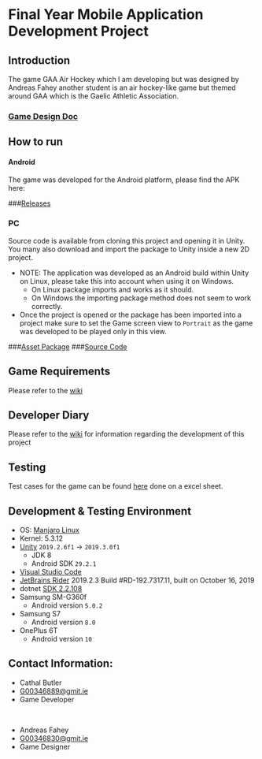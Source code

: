# Final Year Mobile Application Development Project
## Introduction
The game GAA Air Hockey which I am developing but was designed by Andreas Fahey another student is an air hockey-like game but themed around GAA which is the Gaelic Athletic Association.
### [Game Design Doc](https://github.com/butlawr/gaa-air-hockey/blob/master/uploads/MobileAppsDesignDocument.pdf)

## How to run
#### Android
The game was developed for the Android platform, please find the APK here:

###[Releases](https://github.com/butlawr/gaa-air-hockey/releases/tag/1.0)

### PC
Source code is available from cloning this project and opening it in Unity. You many also download and import the package to Unity inside a new 2D project.<br>
   * NOTE: The application was developed as an Android build within Unity on Linux, please take this into account when using it on Windows.<br>
        - On Linux package imports and works as it should.
        - On Windows the importing package method does not seem to work correctly.
   * Once the project is opened or the package has been imported into a project make sure to set the Game screen view to `Portrait` as the game was developed to be played only in this view.
    
###[Asset Package](https://github.com/butlawr/gaa-air-hockey/releases/tag/1.0)
###[Source Code](https://github.com/butlawr/gaa-air-hockey)

## Game Requirements
Please refer to the [wiki](https://github.com/butlawr/gaa-air-hockey/wiki/home)

## Developer Diary 
Please refer to the [wiki](https://github.com/butlawr/gaa-air-hockey/wiki/Developer-Diary) for information regarding the development of this project

## Testing
Test cases for the game can be found [here](https://github.com/butlawr/gaa-air-hockey/blob/master/uploads/air_gaa_testcases.xlsx) done on a excel sheet.

## Development & Testing Environment
* OS: [Manjaro Linux](https://manjaro.org/download/official/kde/)
* Kernel: 5.3.12
* [Unity](https://unity.com/) `2019.2.6f1` -> `2019.3.0f1`
  * JDK 8
  * Android SDK `29.2.1`
* [Visual Studio Code](https://code.visualstudio.com/)
* [JetBrains Rider](https://www.jetbrains.com/rider/) 2019.2.3
Build #RD-192.7317.11, built on October 16, 2019
* dotnet [SDK 2.2.108](https://docs.microsoft.com/en-us/dotnet/core/install/linux-package-manager-rhel7)
* Samsung SM-G360f
    - Android version `5.0.2`
* Samsung S7
    - Android version `8.0`
* OnePlus 6T
    - Android version `10`
    
 
## Contact Information:
* Cathal Butler
* G00346889@gmit.ie
* Game Developer

<br>

* Andreas Fahey
* G00346830@gmit.ie
* Game Designer
